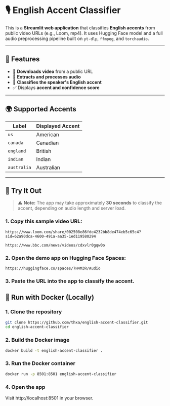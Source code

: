 # 🎙️ English Accent Classifier

This is a **Streamlit web application** that classifies **English accents** from public video URLs (e.g., Loom, mp4). It uses Hugging Face model and a full audio preprocessing pipeline built on `yt-dlp`, `ffmpeg`, and `torchaudio`.

---

## 🧠 Features

- 🧩 **Downloads video** from a public URL
- 🎵 **Extracts and processes audio**
- 🧠 **Classifies the speaker's English accent**
- ✅ Displays **accent and confidence score**
<!-- - (Optional) Transcribes speech using OpenAI Whisper -->

---

## 🌍 Supported Accents

| Label     | Displayed Accent |
|-----------|------------------|
| `us`      | American         |
| `canada`  | Canadian         |
| `england` | British          |
| `indian`  | Indian           |
| `australia` | Australian     |

---

## 🚀 Try It Out
> ⚠️ **Note:** The app may take approximately **30 seconds** to classify the accent, depending on audio length and server load.
### 1. Copy this sample video URL:
```plaintext
https://www.loom.com/share/002508e86fde4232bb8de474eb5c65c4?sid=62a90dca-4600-491a-aa35-1ed119580294
```
```plaintext
https://www.bbc.com/news/videos/cdxvlr0gqw0o
```

### 2. Open the demo app on Hugging Face Spaces:
```plaintext
https://huggingface.co/spaces/7H4M3R/Audio
```
### 3. Paste the URL into the app to classify the accent.


## 🐳 Run with Docker (Locally)

### 1. Clone the repository

```bash
git clone https://github.com/thxa/english-accent-classifier.git
cd english-accent-classifier
```

### 2. Build the Docker image
```bash
docker build -t english-accent-classifier .
```

### 3. Run the Docker container
```bash
docker run -p 8501:8501 english-accent-classifier 
```


### 4. Open the app
Visit http://localhost:8501 in your browser.




